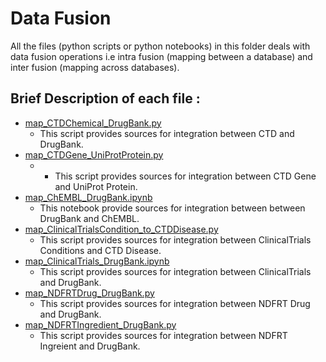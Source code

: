 # Data Fusion

All the files (python scripts or python notebooks) in this folder deals with data fusion operations i.e intra fusion (mapping between a database) and inter fusion (mapping across databases). 

## Brief Description of each file :

* [map_CTDChemical_DrugBank.py](https://github.com/ambf0632/CompoundDb4jML/blob/main/DataFusion/map_CTDChemical_DrugBank.py)
 	* This script provides sources for integration between CTD and DrugBank.
* [map_CTDGene_UniProtProtein.py](https://github.com/ambf0632/CompoundDb4jML/blob/main/DataFusion/map_CTDGene_UniProtProtein.py)
	* * This script provides sources for integration between CTD Gene and UniProt Protein. 
* [map_ChEMBL_DrugBank.ipynb](https://github.com/ambf0632/CompoundDb4jML/blob/main/DataFusion/map_ChEMBL_DrugBank.ipynb)
	* This notebook provide sources for integration between between DrugBank and ChEMBL.
* [map_ClinicalTrialsCondition_to_CTDDisease.py](https://github.com/ambf0632/CompoundDb4jML/blob/main/DataFusion/map_ClinicalTrialsCondition_to_CTDDisease.py)
	* This script provides sources for integration between ClinicalTrials Conditions and CTD Disease.
* [map_ClinicalTrials_DrugBank.ipynb](https://github.com/ambf0632/CompoundDb4jML/blob/main/DataFusion/map_ClinicalTrials_DrugBank.ipynb)
	* This script provides sources for integration between ClinicalTrials and DrugBank.
* [map_NDFRTDrug_DrugBank.py](https://github.com/ambf0632/CompoundDb4jML/blob/main/DataFusion/map_NDFRTDrug_DrugBank.py)
	* This script provides sources for integration between NDFRT Drug and DrugBank.
* [map_NDFRTIngredient_DrugBank.py](https://github.com/ambf0632/CompoundDb4jML/blob/main/DataFusion/map_NDFRTIngredient_DrugBank.py)
	* This script provides sources for integration between NDFRT Ingreient and DrugBank.
